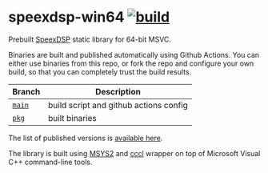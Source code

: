 # speexdsp-win64 [![build](https://github.com/gavv/speexdsp-win64/actions/workflows/build.yml/badge.svg)](https://github.com/gavv/speexdsp-win64/actions/workflows/build.yml)

Prebuilt [SpeexDSP](https://github.com/xiph/speexdsp) static library for 64-bit MSVC.

Binaries are built and published automatically using Github Actions. You can either use binaries from this repo, or fork the repo and configure your own build, so that you can completely trust the build results.

Branch    | Description
--------- | ------
[`main`](https://github.com/gavv/speexdsp-win64) | build script and github actions config
[`pkg`](https://github.com/gavv/speexdsp-win64/tree/pkg) | built binaries

The list of published versions is [available here](https://github.com/gavv/speexdsp-win64/tags).

The library is built using [MSYS2](https://www.msys2.org/) and [cccl](https://github.com/swig/cccl) wrapper on top of Microsoft Visual C++ command-line tools.
